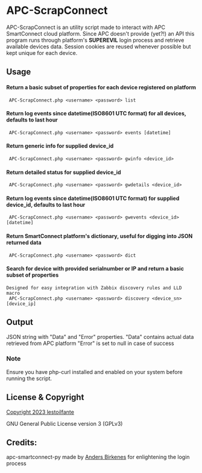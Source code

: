 # APC-ScrapConnect

APC-ScrapConnect is an utility script made to interact with APC SmartConnect cloud platform.
Since APC doesn't provide (yet?!) an API this program runs through platform's **SUPEREVIL** login
process and retrieve available devices data.
Session cookies are reused whenever possible but kept unique for each device.

## Usage
 #### Return a basic subset of properties for each device registered on platform
     APC-ScrapConnect.php <username> <password> list
 #### Return log events since datetime(ISO8601 UTC format) for all devices, defaults to last hour
     APC-ScrapConnect.php <username> <password> events [datetime]
 #### Return generic info for supplied device_id
     APC-ScrapConnect.php <username> <password> gwinfo <device_id>
 #### Return detailed status for supplied device_id
     APC-ScrapConnect.php <username> <password> gwdetails <device_id>
 #### Return log events since datetime(ISO8601 UTC format) for supplied device_id, defaults to last hour
     APC-ScrapConnect.php <username> <password> gwevents <device_id> [datetime]
 #### Return SmartConnect platform's dictionary, useful for digging into JSON returned data
     APC-ScrapConnect.php <username> <password> dict
 #### Search for device with provided serialnumber or IP and return a basic subset of properties
    Designed for easy integration with Zabbix discovery rules and LLD macro
     APC-ScrapConnect.php <username> <password> discovery <device_sn> [device_ip]

## Output
 JSON string with "Data" and "Error" properties.
  "Data" contains actual data retrieved from APC platform
  "Error" is set to null in case of success

### Note
 Ensure you have php-curl installed and enabled on your system before running the script.

## License & Copyright

[Copyright 2023 lestoilfante](https://github.com/lestoilfante)

GNU General Public License version 3 (GPLv3)

## Credits:
 apc-smartconnect-py made by [Anders Birkenes](https://github.com/datagutten/) for enlightening the login process
